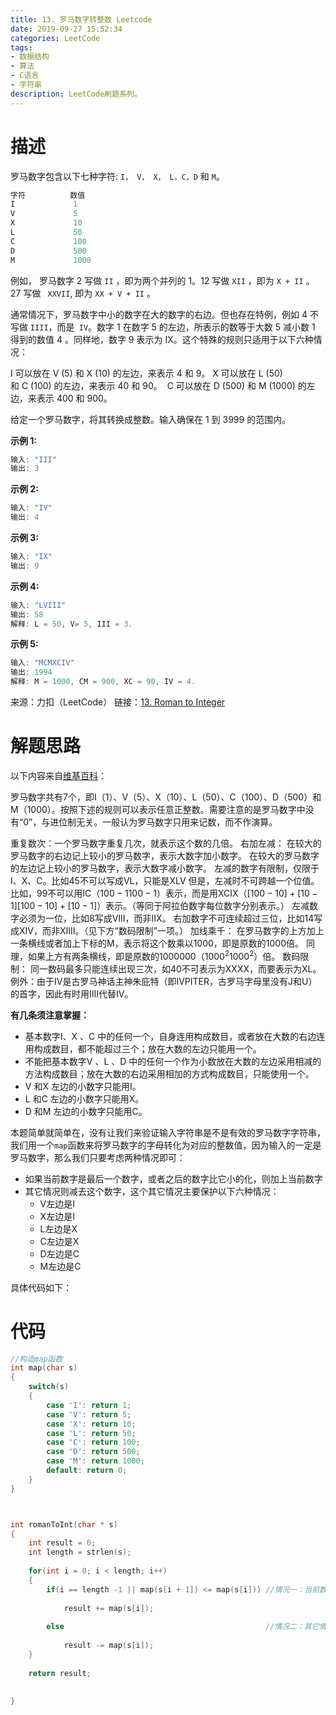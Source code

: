 ```yaml
---
title: 13. 罗马数字转整数 Leetcode
date: 2019-09-27 15:52:34
categories: LeetCode
tags:
- 数据结构
- 算法
- C语言
- 字符串
description: LeetCode刷题系列。
---
```


# 描述

罗马数字包含以下七种字符: `I， V， X， L，C，D` 和 `M`。

```c
字符          数值
I             1
V             5
X             10
L             50
C             100
D             500
M             1000
```

例如， 罗马数字 2 写做 `II` ，即为两个并列的 1。12 写做 `XII` ，即为 `X + II` 。 27 写做 ` XXVII`, 即为 `XX + V + II` 。

通常情况下，罗马数字中小的数字在大的数字的右边。但也存在特例，例如 4 不写做 `IIII`，而是` IV`。数字 1 在数字 5 的左边，所表示的数等于大数 5 减小数 1 得到的数值 4 。同样地，数字 9 表示为 IX。这个特殊的规则只适用于以下六种情况：

I 可以放在 V (5) 和 X (10) 的左边，来表示 4 和 9。
X 可以放在 L (50) 和 C (100) 的左边，来表示 40 和 90。 
C 可以放在 D (500) 和 M (1000) 的左边，来表示 400 和 900。

给定一个罗马数字，将其转换成整数。输入确保在 1 到 3999 的范围内。

**示例 1:**

```c
输入: "III"
输出: 3
```

**示例 2:**

```c
输入: "IV"
输出: 4
```

**示例 3:**

```c
输入: "IX"
输出: 9
```

**示例 4:**

```c
输入: "LVIII"
输出: 58
解释: L = 50, V= 5, III = 3.
```

**示例 5:**

```c
输入: "MCMXCIV"
输出: 1994
解释: M = 1000, CM = 900, XC = 90, IV = 4.
```

来源：力扣（LeetCode）
链接：[13. Roman to Integer](https://leetcode-cn.com/problems/roman-to-integer)

# 解题思路

以下内容来自[维基百科](https://zh.wikipedia.org/wiki/%E7%BD%97%E9%A9%AC%E6%95%B0%E5%AD%97)：

罗马数字共有7个，即I（1）、V（5）、X（10）、L（50）、C（100）、D（500）和M（1000）。按照下述的规则可以表示任意正整数。需要注意的是罗马数字中没有“0”，与进位制无关。一般认为罗马数字只用来记数，而不作演算。

重复数次：一个罗马数字重复几次，就表示这个数的几倍。
右加左减：
在较大的罗马数字的右边记上较小的罗马数字，表示大数字加小数字。
在较大的罗马数字的左边记上较小的罗马数字，表示大数字减小数字。
左减的数字有限制，仅限于I、X、C。比如45不可以写成VL，只能是XLV
但是，左减时不可跨越一个位值。比如，99不可以用IC（${\displaystyle 100-1}100-1$）表示，而是用XCIX（${\displaystyle [100-10]+[10-1]}[100-10]+[10-1]$）表示。（等同于阿拉伯数字每位数字分别表示。）
左减数字必须为一位，比如8写成VIII，而非IIX。
右加数字不可连续超过三位，比如14写成XIV，而非XIIII。（见下方“数码限制”一项。）
加线乘千：
在罗马数字的上方加上一条横线或者加上下标的M，表示将这个数乘以1000，即是原数的1000倍。
同理，如果上方有两条横线，即是原数的1000000（${\displaystyle 1000^{2} }1000^{ {2} }$）倍。
数码限制：
同一数码最多只能连续出现三次，如40不可表示为XXXX，而要表示为XL。
例外：由于IV是古罗马神话主神朱庇特（即IVPITER，古罗马字母里没有J和U）的首字，因此有时用IIII代替IV。

**有几条须注意掌握：**
- 基本数字I、X 、C 中的任何一个，自身连用构成数目，或者放在大数的右边连用构成数目，都不能超过三个；放在大数的左边只能用一个。
- 不能把基本数字V 、L 、D 中的任何一个作为小数放在大数的左边采用相减的方法构成数目；放在大数的右边采用相加的方式构成数目，只能使用一个。
- V 和X 左边的小数字只能用Ⅰ。
- L 和C 左边的小数字只能用X。
- D 和M 左边的小数字只能用C。

本题简单就简单在，没有让我们来验证输入字符串是不是有效的罗马数字字符串，我们用一个`map`函数来将罗马数字的字母转化为对应的整数值，因为输入的一定是罗马数字，那么我们只要考虑两种情况即可：

- 如果当前数字是最后一个数字，或者之后的数字比它小的化，则加上当前数字
- 其它情况则减去这个数字，这个其它情况主要保护以下六种情况：
  - V左边是I
  - X左边是I
  - L左边是X
  - C左边是X
  - D左边是C
  - M左边是C
  
具体代码如下：

# 代码

```c
//构造map函数
int map(char s)
{
    switch(s)
    {
        case 'I': return 1;
        case 'V': return 5;
        case 'X': return 10;
        case 'L': return 50;
        case 'C': return 100;
        case 'D': return 500;
        case 'M': return 1000;
        default: return 0;
    }
}



int romanToInt(char * s)
{
    int result = 0;
    int length = strlen(s);
    
    for(int i = 0; i < length; i++)
    {
        if(i == length -1 || map(s[i + 1]) <= map(s[i])) //情况一：当前数字是最后一个数字，或者之后的数字比它小的化，则加上当前数字
            
            result += map(s[i]);
        
        else                                             //情况二：其它情况
            
            result -= map(s[i]);
    }
    
    return result;
    
    
}

```
